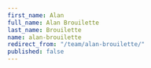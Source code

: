 ```yaml
---
first_name: Alan
full_name: Alan Brouilette
last_name: Brouilette
name: alan-brouilette
redirect_from: "/team/alan-brouilette/"
published: false
---
```


